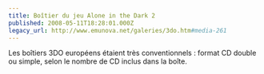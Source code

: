 ```yaml
---
title: Boîtier du jeu Alone in the Dark 2
published: 2008-05-11T18:28:01.000Z
legacy_url: http://www.emunova.net/galeries/3do.htm#media-261
---
```

Les boîtiers 3DO européens étaient très conventionnels : format CD double ou simple, selon le nombre de CD inclus dans la boîte.